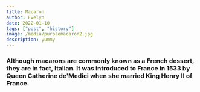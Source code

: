 ```yaml
---
title: Macaron
author: Evelyn
date: 2022-01-10
tags: ["post", "history"]
image: /media/purplemacaron2.jpg
description: yummy
---
```


### Although macarons are commonly known as a French dessert, they are in fact, Italian. It was introduced to France in 1533 by Queen Catherine de'Medici when she married King Henry II of France.
